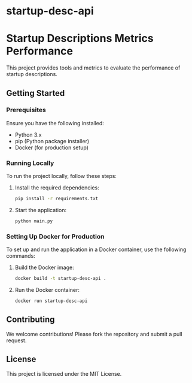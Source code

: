 # startup-desc-api
# Startup Descriptions Metrics Performance

This project provides tools and metrics to evaluate the performance of startup descriptions.

## Getting Started

### Prerequisites

Ensure you have the following installed:
- Python 3.x
- pip (Python package installer)
- Docker (for production setup)

### Running Locally

To run the project locally, follow these steps:

1. Install the required dependencies:
    ```sh
    pip install -r requirements.txt
    ```

2. Start the application:
    ```sh
    python main.py
    ```

### Setting Up Docker for Production

To set up and run the application in a Docker container, use the following commands:

1. Build the Docker image:
    ```sh
    docker build -t startup-desc-api .
    ```

2. Run the Docker container:
    ```sh
    docker run startup-desc-api
    ```

## Contributing

We welcome contributions! Please fork the repository and submit a pull request.

## License

This project is licensed under the MIT License.

